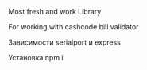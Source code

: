 Most fresh and work Library

For working with cashcode bill validator

Зависимости serialport и express 

Установка npm i 
